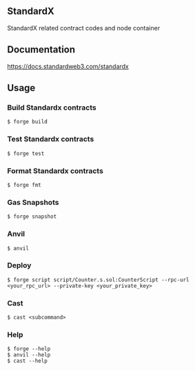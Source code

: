 ## StandardX

StandardX related contract codes and node container

## Documentation

https://docs.standardweb3.com/standardx

## Usage

### Build Standardx contracts

```shell
$ forge build
```

### Test Standardx contracts

```shell
$ forge test
```

### Format Standardx contracts

```shell
$ forge fmt
```

### Gas Snapshots

```shell
$ forge snapshot
```

### Anvil

```shell
$ anvil
```

### Deploy

```shell
$ forge script script/Counter.s.sol:CounterScript --rpc-url <your_rpc_url> --private-key <your_private_key>
```

### Cast

```shell
$ cast <subcommand>
```

### Help

```shell
$ forge --help
$ anvil --help
$ cast --help
```
